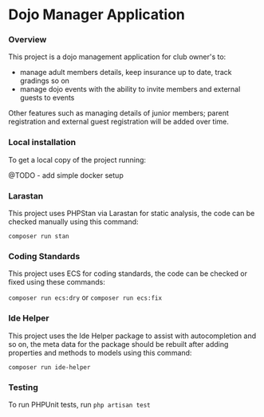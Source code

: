 # Dojo Manager Application

### Overview

This project is a dojo management application for club owner's to:

- manage adult members details, keep insurance up to date, track gradings so on
- manage dojo events with the ability to invite members and external guests to events

Other features such as managing details of junior members; parent registration and external guest registration will be added over time.

### Local installation

To get a local copy of the project running:

@TODO - add simple docker setup

### Larastan

This project uses PHPStan via Larastan for static analysis, the code can be checked manually using this command:

``composer run stan``

### Coding Standards

This project uses ECS for coding standards, the code can be checked or fixed using these commands:

``composer run ecs:dry`` or ``composer run ecs:fix``

### Ide Helper

This project uses the Ide Helper package to assist with autocompletion and so on, the meta data for the package should be rebuilt after adding properties and methods to models using this command:

``composer run ide-helper``

### Testing

To run PHPUnit tests, run ``php artisan test``